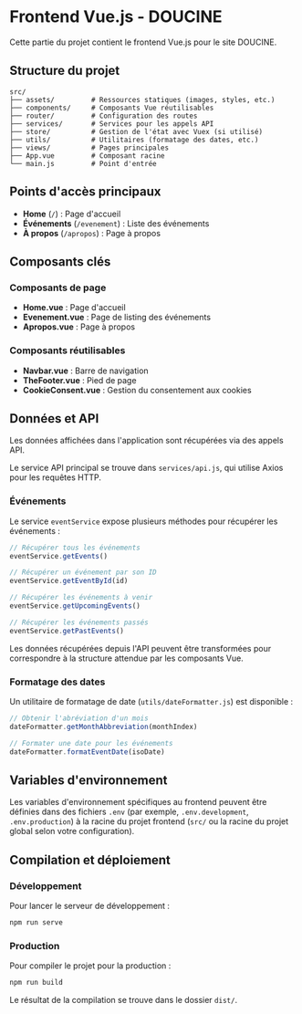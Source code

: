 # Frontend Vue.js - DOUCINE

Cette partie du projet contient le frontend Vue.js pour le site DOUCINE.

## Structure du projet

```
src/
├── assets/         # Ressources statiques (images, styles, etc.)
├── components/     # Composants Vue réutilisables
├── router/         # Configuration des routes
├── services/       # Services pour les appels API
├── store/          # Gestion de l'état avec Vuex (si utilisé)
├── utils/          # Utilitaires (formatage des dates, etc.)
├── views/          # Pages principales
├── App.vue         # Composant racine
└── main.js         # Point d'entrée
```

## Points d'accès principaux

- **Home** (`/`) : Page d'accueil
- **Événements** (`/evenement`) : Liste des événements
- **À propos** (`/apropos`) : Page à propos

## Composants clés

### Composants de page

- **Home.vue** : Page d'accueil
- **Evenement.vue** : Page de listing des événements
- **Apropos.vue** : Page à propos

### Composants réutilisables

- **Navbar.vue** : Barre de navigation
- **TheFooter.vue** : Pied de page
- **CookieConsent.vue** : Gestion du consentement aux cookies

## Données et API

Les données affichées dans l'application sont récupérées via des appels API.

Le service API principal se trouve dans `services/api.js`, qui utilise Axios pour les requêtes HTTP.

### Événements

Le service `eventService` expose plusieurs méthodes pour récupérer les événements :

```javascript
// Récupérer tous les événements
eventService.getEvents()

// Récupérer un événement par son ID
eventService.getEventById(id)

// Récupérer les événements à venir
eventService.getUpcomingEvents()

// Récupérer les événements passés
eventService.getPastEvents()
```

Les données récupérées depuis l'API peuvent être transformées pour correspondre à la structure attendue par les composants Vue.

### Formatage des dates

Un utilitaire de formatage de date (`utils/dateFormatter.js`) est disponible :

```javascript
// Obtenir l'abréviation d'un mois
dateFormatter.getMonthAbbreviation(monthIndex)

// Formater une date pour les événements
dateFormatter.formatEventDate(isoDate)
```


## Variables d'environnement

Les variables d'environnement spécifiques au frontend peuvent être définies dans des fichiers `.env` (par exemple, `.env.development`, `.env.production`) à la racine du projet frontend (`src/` ou la racine du projet global selon votre configuration).

## Compilation et déploiement

### Développement

Pour lancer le serveur de développement :

```bash
npm run serve
```

### Production

Pour compiler le projet pour la production :

```bash
npm run build
```

Le résultat de la compilation se trouve dans le dossier `dist/`. 
